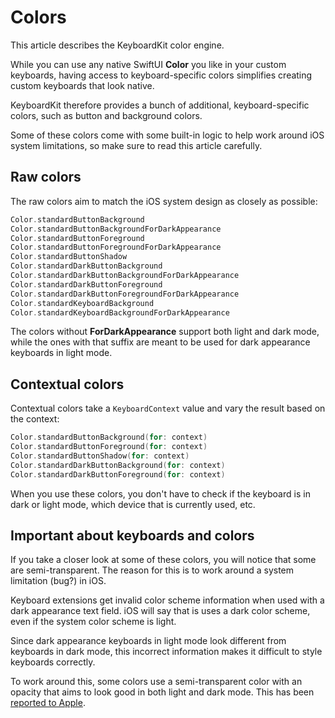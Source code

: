 # Colors

This article describes the KeyboardKit color engine.

While you can use any native SwiftUI **Color** you like in your custom keyboards, having access to keyboard-specific colors simplifies creating custom keyboards that look native.

KeyboardKit therefore provides a bunch of additional, keyboard-specific colors, such as button and background colors. 

Some of these colors come with some built-in logic to help work around iOS system limitations, so make sure to read this article carefully.



## Raw colors

The raw colors aim to match the iOS system design as closely as possible:

```swift
Color.standardButtonBackground
Color.standardButtonBackgroundForDarkAppearance
Color.standardButtonForeground
Color.standardButtonForegroundForDarkAppearance
Color.standardButtonShadow
Color.standardDarkButtonBackground
Color.standardDarkButtonBackgroundForDarkAppearance
Color.standardDarkButtonForeground
Color.standardDarkButtonForegroundForDarkAppearance
Color.standardKeyboardBackground
Color.standardKeyboardBackgroundForDarkAppearance
```

The colors without **ForDarkAppearance** support both light and dark mode, while the ones with that suffix are meant to be used for dark appearance keyboards in light mode.



## Contextual colors

Contextual colors take a ``KeyboardContext`` value and vary the result based on the context:

```swift
Color.standardButtonBackground(for: context)
Color.standardButtonForeground(for: context)
Color.standardButtonShadow(for: context)
Color.standardDarkButtonBackground(for: context)
Color.standardDarkButtonForeground(for: context)
```

When you use these colors, you don't have to check if the keyboard is in dark or light mode, which device that is currently used, etc.



## Important about keyboards and colors

If you take a closer look at some of these colors, you will notice that some are semi-transparent. The reason for this is to work around a system limitation (bug?) in iOS.

Keyboard extensions get invalid color scheme information when used with a dark appearance text field. iOS will say that is uses a dark color scheme, even if the system color scheme is light. 

Since dark appearance keyboards in light mode look different from keyboards in dark mode, this incorrect information makes it difficult to style keyboards correctly. 

To work around this, some colors use a semi-transparent color with an opacity that aims to look good in both light and dark mode. This has been [reported to Apple][Bug].



[Pro]: https://github.com/KeyboardKit/KeyboardKitPro
[Bug]: https://github.com/KeyboardKit/KeyboardKit/issues/305
